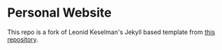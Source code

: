 # Personal Website

This repo is a fork of Leonid Keselman's Jekyll based template from [this repository](https://github.com/leonidk/leonidk.github.io).
